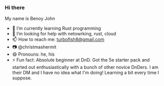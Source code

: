 ### Hi there
My name is Benoy John

- 🌱 I’m currently learning Rust programming
- 🤔 I’m looking for help with netowrking, rust, cloud
- 📫 How to reach me: turbofish8@gmail.com
- :camera: @christmashermit
- 😄 Pronouns: he, his
- ⚡ Fun fact: Absolute beginner at DnD. Got the 5e starter pack and started out enthusiastically with a bunch of other novice DnDers. I am their DM and I have no idea what I'm doing! Learning a bit every time I suppose.

<!--
**turbofish8/turbofish8** is a ✨ _special_ ✨ repository because its `README.md` (this file) appears on your GitHub profile.

Here are some ideas to get you started:

- 🔭 I’m currently working on ...
- 🌱 I’m currently learning ...
- 👯 I’m looking to collaborate on ...
- 🤔 I’m looking for help with ...
- 💬 Ask me about ...
- 📫 How to reach me: ...
- 😄 Pronouns: ...
- ⚡ Fun fact: ...
-->

